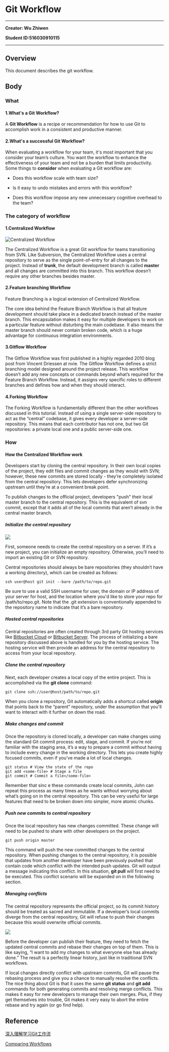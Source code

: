 # Git Workflow

***
**Creator: Wu Zhiwen**

**Student ID:516030910115**
***
## Overview

This document describes the git workflow.

## Body

### What

#### 1.What's a Git Workflow?

A **Git Workflow** is a recipe or recommendation for how to use Git to accomplish work in a consistent and
productive manner.

#### 2.What's a successful Git Workflow?

When evaluating a workflow for your team, it's most important that you consider your team’s culture. You want the workflow to enhance the effectiveness of your team and not be a burden that limits productivity. Some things to **consider** when evaluating a Git workflow are:

* Does this workflow scale with team size?

* Is it easy to undo mistakes and errors with this workflow?

* Does this workflow impose any new unnecessary cognitive overhead to the team?

### The category of workflow

#### 1.Centralized Workflow

![Centralized Workflow](https://wac-cdn.atlassian.com/dam/jcr:0869c664-5bc1-4bf2-bef0-12f3814b3187/01.svg?cdnVersion=ht)

The Centralized Workflow is a great Git workflow for teams transitioning from SVN. Like Subversion, the Centralized Workflow uses a central repository to serve as the single point-of-entry for all changes to the project. Instead of **trunk**, the default development branch is called **master** and all changes are committed into this branch. This workflow doesn’t require any other branches besides master.

#### 2.Feature branching Workflow

Feature Branching is a logical extension of Centralized Workflow. 

The core idea behind the Feature Branch Workflow is that all feature development should take place in a dedicated branch instead of the master branch. This encapsulation makes it easy for multiple developers to work on a particular feature without disturbing the main codebase. It also means the master branch should never contain broken code, which is a huge advantage for continuous integration environments. 

#### 3.Gitflow Workflow

The Gitflow Workflow was first published in a highly regarded 2010 blog post from Vincent Driessen at nvie. The Gitflow Workflow defines a strict branching model designed around the project release. This workflow doesn’t add any new concepts or commands beyond what’s required for the Feature Branch Workflow. Instead, it assigns very specific roles to different branches and defines how and when they should interact. 

#### 4.Forking Workflow

The Forking Workflow is fundamentally different than the other workflows discussed in this tutorial. Instead of using a single server-side repository to act as the “central” codebase, it gives every developer a server-side repository. This means that each contributor has not one, but two Git repositories: a private local one and a public server-side one. 

### How

#### How the Centralized Workflow work

Developers start by cloning the central repository. In their own local copies of the project, they edit files and commit changes as they would with SVN; however, these new commits are stored locally - they’re completely isolated from the central repository. This lets developers defer synchronizing upstream until they’re at a convenient break point.

To publish changes to the official project, developers "push" their local master branch to the central repository. This is the equivalent of svn commit, except that it adds all of the local commits that aren’t already in the central master branch.

##### Initialize the central repository

![](https://wac-cdn.atlassian.com/dam/jcr:f03a0fbd-a880-477f-aa32-33340383ce07/02%20(3).svg?cdnVersion=ht)

First, someone needs to create the central repository on a server. If it’s a new project, you can initialize an empty repository. Otherwise, you’ll need to import an existing Git or SVN repository.

Central repositories should always be bare repositories (they shouldn’t have a working directory), which can be created as follows:

`ssh user@host git init --bare /path/to/repo.git`

Be sure to use a valid SSH username for user, the domain or IP address of your server for host, and the location where you'd like to store your repo for /path/to/repo.git. Note that the .git extension is conventionally appended to the repository name to indicate that it’s a bare repository.

##### Hosted central repositories

Central repositories are often created through 3rd party Git hosting services like [Bitbucket Cloud](https://bitbucket.org/product) or [Bitbucket Server](https://bitbucket.org/product/enterprise). The process of initializing a bare repository discussed above is handled for you by the hosting service. The hosting service will then provide an address for the central repository to access from your local repository.

##### Clone the central repository

Next, each developer creates a local copy of the entire project. This is accomplished via the **git clone** command:

`git clone ssh://user@host/path/to/repo.git`

When you clone a repository, Git automatically adds a shortcut called **origin** that points back to the “parent” repository, under the assumption that you'll want to interact with it further on down the road. 

##### Make changes and commit

Once the repository is cloned locally, a developer can make changes using the standard Git commit process: edit, stage, and commit. If you’re not familiar with the staging area, it’s a way to prepare a commit without having to include every change in the working directory. This lets you create highly focused commits, even if you’ve made a lot of local changes.

	git status # View the state of the repo
	git add <some-file> # Stage a file
	git commit # Commit a file</some-file>

Remember that sinc
e these commands create local commits, John can repeat this process as many times as he wants without worrying about what’s going on in the central repository. This can be very useful for large features that need to be broken down into simpler, more atomic chunks.

##### Push new commits to central repository

Once the local repository has new changes committed. These change will need to be pushed to share with other developers on the project.

	git push origin master

This command will push the new committed changes to the central repository. When pushing changes to the central repository, it is possible that updates from another developer have been previously pushed that contain code which conflict with the intended push updates. Git will output a message indicating this conflict. In this situation, **git pull** will first need to be executed. This conflict scenario will be expanded on in the following section.

##### Managing conflicts

The central repository represents the official project, so its commit history should be treated as sacred and immutable. If a developer’s local commits diverge from the central repository, Git will refuse to push their changes because this would overwrite official commits.

![](https://wac-cdn.atlassian.com/dam/jcr:d06191e3-994e-453a-8ea9-a2e93374e53e/03%20(4).svg?cdnVersion=ht)

Before the developer can publish their feature, they need to fetch the updated central commits and rebase their changes on top of them. This is like saying, “I want to add my changes to what everyone else has already done.” The result is a perfectly linear history, just like in traditional SVN workflows.

If local changes directly conflict with upstream commits, Git will pause the rebasing process and give you a chance to manually resolve the conflicts. The nice thing about Git is that it uses the same **git status** and **git add** commands for both generating commits and resolving merge conflicts. This makes it easy for new developers to manage their own merges. Plus, if they get themselves into trouble, Git makes it very easy to abort the entire rebase and try again (or go find help).

## Reference

[深入理解学习Git工作流](https://segmentfault.com/a/1190000002918123#articleHeader6)

[Comparing Workflows](https://www.atlassian.com/git/tutorials/comparing-workflows)
